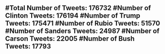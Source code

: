 #Total Number of Tweets: 176732 
#Number of Clinton Tweets: 176194
#Number of Trump Tweets: 175471
#Number of Rubio Tweets: 51570
#Number of Sanders Tweets: 24987
#Number of Carson Tweets: 22005
#Number of Bush Tweets: 17793
---
